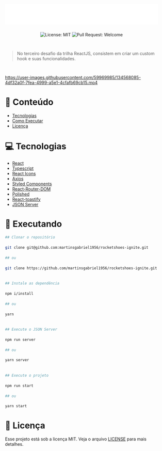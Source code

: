 <h1 align="center">
  <img src=".github/logo.svg" alt="GoRestaurant" title="GoRestaurant" />
</h1>

<p align="center">
  <img alt="License: MIT" src="https://img.shields.io/github/license/martinsgabriel1956/rocketshoes-ignite?style=for-the-badge&color=7159c1" />
  <img alt="Pull Request: Welcome" src="https://img.shields.io/static/v1?label=PRs&message=welcome&color=141419&labelColor=41414D&style=for-the-badge" />
</p>

<br />

> No terceiro desafio da trilha ReactJS, consistem em criar um custom hook e suas funcionalidades. 

<br />


https://user-images.githubusercontent.com/59969985/134568085-4df32a0f-7fea-4999-a5e1-4cfafb69cb15.mp4

# :pushpin: Conteúdo

- [Tecnologias](#computer-tecnologias)
- [Como Executar](#construction_worker-executando)
- [Licença](#memo-licença)

# :computer: Tecnologias

- [React](https://reactjs.org/)
- [Typescript](https://www.typescriptlang.org/)
- [React Icons](https://react-icons.github.io/react-icons)
- [Axios](https://github.com/axios/axios)
- [Styled Components](https://github.com/styled-components/styled-components)
- [React-Router-DOM](https://reactrouter.com/web/guides/quick-start)
- [Polished](https://polished.js.org)
- [React-toastify](https://fkhadra.github.io/react-toastify/introduction)
- [JSON Server](https://github.com/typicode/json-server)

# :construction_worker: Executando

```bash
## Clonar o repositório

git clone git@github.com:martinsgabriel1956/rocketshoes-ignite.git

## ou

git clone https://github.com/martinsgabriel1956/rocketshoes-ignite.git


## Instale as dependência

npm i/install

## ou

yarn


## Execute o JSON Server

npm run server

## ou

yarn server


## Execute o projeto 

npm run start

## ou

yarn start
```

# :memo: Licença

Esse projeto está sob a licença MIT. Veja o arquivo [LICENSE](LICENSE.md) para mais detalhes.
